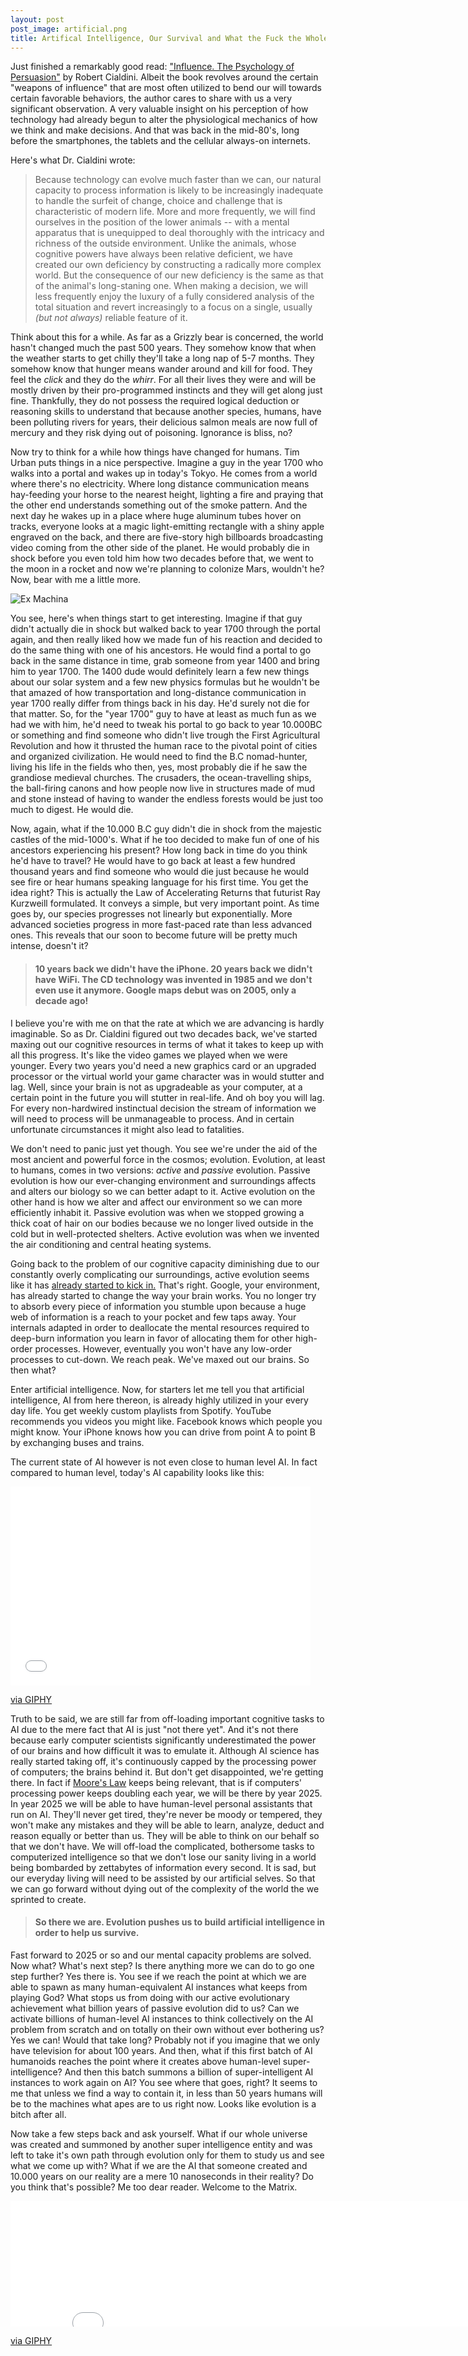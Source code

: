 ```yaml
---
layout: post
post_image: artificial.png
title: Artifical Intelligence, Our Survival and What the Fuck the Whole Universe Might Just Be
---
```

Just finished a remarkably good read: ["Influence. The Psychology of Persuasion"](http://www.amazon.co.uk/dp/006124189X) by Robert Cialdini.
Albeit the book revolves around the certain "weapons of influence" that are most often utilized to bend our will towards certain favorable behaviors, the
author cares to share with us a very significant observation. A very valuable insight on his perception of how technology had already begun to alter the physiological mechanics of how we think and make decisions. And that was back in the mid-80's, long before the smartphones, the tablets and the cellular always-on internets.

Here's what Dr. Cialdini wrote:

>Because technology can evolve much faster than we can, our natural capacity to process information is likely to be increasingly inadequate to handle the surfeit of change, choice and challenge that is characteristic of modern life. More and more frequently, we will find ourselves in the position of the lower animals -- with a mental apparatus that is unequipped to deal thoroughly with the intricacy and richness of the outside environment. Unlike the animals, whose cognitive powers have always been relative deficient, we have created our own deficiency by constructing a radically more complex world. But the consequence of our new deficiency is the same as that of the animal's long-staning one. When making a decision, we will less frequently enjoy the luxury of a fully considered analysis of the total situation and revert increasingly to a focus on a single, usually *(but not always)* reliable feature of it.

Think about this for a while. As far as a Grizzly bear is concerned, the world hasn't changed much the past 500 years. They somehow know that when the weather starts to get chilly they'll take a long nap of 5-7 months. They somehow know that hunger means wander around and kill for food. They feel the *click* and they do the *whirr*. For all their lives they were and will be mostly driven by their pro-programmed instincts and they will get along just fine. Thankfully, they do not possess the required logical deduction or reasoning skills to understand that because another species, humans, have been polluting rivers for years, their delicious salmon meals are now full of mercury and they risk dying out of poisoning. Ignorance is bliss, no?

Now try to think for a while how things have changed for humans. Tim Urban puts things in a nice perspective. Imagine a guy in the year 1700 who walks into a portal and wakes up in today's Tokyo. He comes from a world where there's no electricity. Where long distance communication means hay-feeding your horse to the nearest height, lighting a fire and praying that the other end understands something out of the smoke pattern. And the next day he wakes up in a place where huge aluminum tubes hover on tracks, everyone looks at a magic light-emitting rectangle with a shiny apple engraved on the back, and there are five-story high billboards broadcasting video coming from the other side of the planet. He would probably die in shock before you even told him how two decades before that, we went to the moon in a rocket and now we're planning to colonize Mars, wouldn't he?  Now, bear with me a little more.

![Ex Machina](/images/posts/ex-machina.jpg)

You see, here's when things start to get interesting. Imagine if that guy didn't actually die in shock but walked back to year 1700 through the portal again, and then really liked how we made fun of his reaction and decided to do the same thing with one of his ancestors. He would find a portal to go back in the same distance in time, grab someone from year 1400 and bring him to year 1700. The 1400 dude would definitely learn a few new things about our solar system and a few new physics formulas but he wouldn't be that amazed of how transportation and long-distance communication in year 1700 really differ from things back in his day. He'd surely not die for that matter. So, for the "year 1700" guy to have at least as much fun as we had we with him, he'd need to tweak his portal to go back to year 10.000BC or something and find someone who didn't live trough the First Agricultural Revolution and how it thrusted the human race to the pivotal point of cities and organized civilization. He would need to find the B.C nomad-hunter, living his life in the fields who then, yes, most probably die if he saw the grandiose medieval churches. The crusaders, the ocean-travelling ships, the ball-firing canons and how people now live in structures made of mud and stone instead of having to wander the endless forests would be just too much to digest. He would die.

Now, again, what if the 10.000 B.C guy didn't die in shock from the majestic castles of the mid-1000's. What if he too decided to make fun of one of his ancestors experiencing his present? How long back in time do you think he'd have to travel? He would have to go back at least a few hundred thousand years and find someone who would die just because he would see fire or hear humans speaking language for his first time. You get the idea right? This is actually the Law of Accelerating Returns that futurist Ray Kurzweill formulated. It conveys a simple, but very important point. As time goes by, our species progresses not linearly but exponentially. More advanced societies progress in more fast-paced rate than less advanced ones. This reveals that our soon to become future will be pretty much intense, doesn't it?

>#### 10 years back we didn't have the iPhone. 20 years back we didn't have WiFi. The CD technology was invented in 1985 and we don't even use it anymore. Google maps debut was on 2005, only a decade ago!

I believe you're with me on that the rate at which we are advancing is hardly imaginable. So as Dr. Cialdini figured out two decades back, we've started maxing out our cognitive resources in terms of what it takes to keep up with all this progress. It's like the video games we played when we were younger. Every two years you'd need a new graphics card or an upgraded processor or the virtual world your game character was in would stutter and lag. Well, since your brain is not as upgradeable as your computer, at a certain point in the future you will stutter in real-life. And oh boy you will lag. For every non-hardwired instinctual decision the stream of information we will need to process will be unmanageable to process. And in certain unfortunate circumstances it might also lead to fatalities.

We don't need to panic just yet though. You see we're under the aid of the most ancient and powerful force in the cosmos; evolution. Evolution, at least to humans, comes in two versions: *active* and *passive* evolution. Passive evolution is how our ever-changing environment and surroundings affects and alters our biology so we can better adapt to it.  Active evolution on the other hand is how we alter and affect our environment so we can more efficiently inhabit it. Passive evolution was when we stopped growing a thick coat of hair on our bodies because we no longer lived outside in the cold but in well-protected shelters. Active evolution was when we invented the air conditioning and central heating systems.

Going back to the problem of our cognitive capacity diminishing due to our constantly overly complicating our surroundings, active evolution seems like it has [already started to kick in.](http://www.scientificamerican.com/article/the-internet-has-become-the-external-hard-drive-for-our-memories/) That's right. Google, your environment, has already started to change the way your brain works. You no longer try to absorb every piece of information you stumble upon because a huge web of information is a reach to your pocket and few taps away. Your internals adapted in order to deallocate the mental resources required to deep-burn information you learn in favor of allocating them for other high-order processes. However, eventually you won't have any low-order processes to cut-down. We reach peak. We've maxed out our brains. So then what?

Enter artificial intelligence. Now, for starters let me tell you that artificial intelligence, AI from here thereon, is already highly utilized in your every day life. You get weekly custom playlists from Spotify. YouTube recommends you videos you might like. Facebook knows which people you might know. Your iPhone knows how you can drive from point A to point B by exchanging buses and trains.

The current state of AI however is not even close to human level AI. In fact compared to human level, today's AI capability looks like this:
<iframe src="//giphy.com/embed/Eb4HAUeQrq608" width="480" height="318" frameBorder="0" class="giphy-embed" allowFullScreen></iframe><p><a href="http://giphy.com/gifs/machine-most-useless-Eb4HAUeQrq608">via GIPHY</a></p>

Truth to be said, we are still far from off-loading important cognitive tasks to AI due to the mere fact that AI is just "not there yet". And it's not there because early computer scientists significantly underestimated the power of our brains and how difficult it was to emulate it. Although AI science has really started taking off, it's continuously capped by the processing power of computers; the brains behind it. But don't get disappointed, we're getting there. In fact if [Moore's Law](http://https://en.wikipedia.org/wiki/Moore%27s_law) keeps being relevant, that is if computers' processing power keeps doubling each year, we will be there by year 2025. In year 2025 we will be able to have human-level personal assistants that run on AI. They'll never get tired, they're never be moody or tempered, they won't make any mistakes and they will be able to learn, analyze, deduct and reason equally or better than us. They will be able to think on our behalf so that we don't have. We will off-load the complicated, bothersome tasks to computerized intelligence so that we don't lose our sanity living in a world being bombarded by zettabytes of information every second. It is sad, but our everyday living will need to be assisted by our artificial selves. So that we can go forward without dying out of the complexity of the world the we sprinted to create.

>#### So there we are. Evolution pushes us to build artificial intelligence in order to help us survive.

Fast forward to 2025 or so and our mental capacity problems are solved. Now what? What's next step? Is there anything more we can do to go one step further? Yes there is. You see if we reach the point at which we are able to spawn as many human-equivalent AI instances what keeps from playing God? What stops us from doing with our active evolutionary achievement what billion years of passive evolution did to us? Can we activate billions of human-level AI instances to think collectively on the AI problem from scratch and on totally on their own without ever bothering us? Yes we can! Would that take long? Probably not if you imagine that we only have television for about 100 years. And then, what if this first batch of AI humanoids reaches the point where it creates above human-level super-intelligence? And then this batch summons a billion of super-intelligent AI instances to work again on AI? You see where that goes, right? It seems to me that unless we find a way to contain it, in less than 50 years humans will be to the machines what apes are to us right now. Looks like evolution is a bitch after all.

Now take a few steps back and ask yourself. What if our whole universe was created and summoned by another super intelligence entity and was left to take it's own path through evolution only for them to study us and see what we come up with? What if we are the AI that someone created and 10.000 years on our reality are a mere 10 nanoseconds in their reality? Do you think that's possible? Me too dear reader. Welcome to the Matrix.

<iframe src="//giphy.com/embed/12l8SP3JCNusec" width="750" height="201" frameBorder="0" class="giphy-embed" allowFullScreen></iframe><p><a href="http://giphy.com/gifs/movie-leonardo-dicaprio-inception-12l8SP3JCNusec">via GIPHY</a></p>
